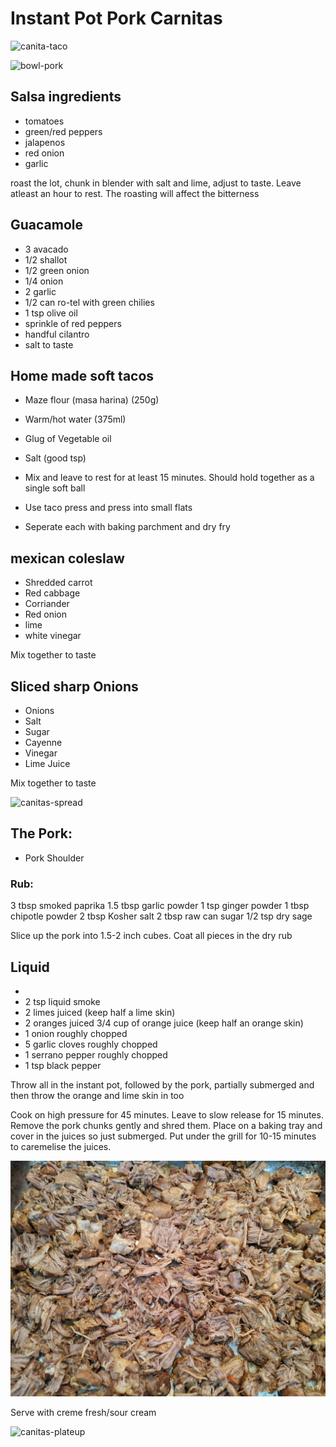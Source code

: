 # Instant Pot Pork Carnitas

![canita-taco](images/canita-taco.jpg)

![bowl-pork](imags/bowl-pulled-pork.jpg)

## Salsa ingredients

- tomatoes
- green/red peppers
- jalapenos
- red onion
- garlic

roast the lot, chunk in blender with salt and lime, adjust to taste. Leave atleast an hour to rest. 
The roasting will affect the bitterness


## Guacamole 

* 3 avacado
* 1/2 shallot
* 1/2 green onion
* 1/4 onion
* 2 garlic
* 1/2 can ro-tel with green chilies
* 1 tsp olive oil
* sprinkle of red peppers
* handful cilantro
* salt to taste 

## Home made soft tacos

* Maze flour (masa harina) (250g)
* Warm/hot water (375ml)
* Glug of Vegetable oil
* Salt (good tsp)

* Mix and leave to rest for at least 15 minutes. Should hold together as a single soft ball
* Use taco press and press into small flats
* Seperate each with baking parchment and dry fry


## mexican coleslaw 

 * Shredded carrot
 * Red cabbage
 * Corriander
 * Red onion
 * lime
 * white vinegar

Mix together to taste


## Sliced sharp Onions

* Onions
* Salt
* Sugar
* Cayenne
* Vinegar
* Lime Juice

Mix together to taste

![canitas-spread](images/canitas-spread.jpg)


## The Pork:

* Pork Shoulder 

### Rub:

3 tbsp smoked paprika
1.5 tbsp garlic powder
1 tsp ginger powder
1 tbsp chipotle powder
2 tbsp Kosher salt
2 tbsp raw can sugar
1/2 tsp dry sage

Slice up the pork into 1.5-2 inch cubes. Coat all pieces in the dry rub

## Liquid
* 
* 2 tsp liquid smoke
* 2 limes juiced (keep half a lime skin)
* 2 oranges juiced 3/4 cup of orange juice (keep half an orange skin)
* 1 onion roughly chopped
* 5 garlic cloves roughly chopped
* 1 serrano pepper roughly chopped
* 1 tsp black pepper

Throw all in the instant pot, followed by the pork, partially submerged and then throw the orange and lime skin in too

Cook on high pressure for 45 minutes. Leave to slow release for 15 minutes. 
Remove the pork chunks gently and shred them. Place on a baking tray and cover in the juices so just submerged. Put under the grill for 10-15 minutes to caremelise the juices. 

![pulled-pork](images/pulled-pork.jpg)

Serve with creme fresh/sour cream

![canitas-plateup](images/canitas-plateup.jpg)